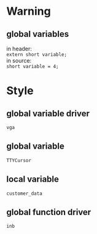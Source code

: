 # Warning
## global variables
in header: \
`extern short variable;` \
in source: \
`short variable = 4;`
# Style
## global variable driver
`vga`
## global variable
`TTYCursor`
## local variable
`customer_data`
## global function driver
`inb`